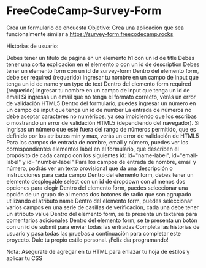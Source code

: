 # FreeCodeCamp-Survey-Form

Crea un formulario de encuesta
Objetivo: Crea una aplicación que sea funcionalmente similar a https://survey-form.freecodecamp.rocks

Historias de usuario:

Debes tener un título de página en un elemento h1 con un id de title
Debes tener una corta explicación en el elemento p con un id de description
Debes tener un elemento form con un id de survey-form
Dentro del elemento form, debe ser required (requerido) ingresar tu nombre en un campo de input que tenga un id de name y un type de text
Dentro del elemento form required (requerido) ingresar tu nombre en un campo de input que tenga un id de email
Si ingresas un email que no tenga el formato correcto, verás un error de validación HTML5
Dentro del formulario, puedes ingresar un número en un campo de input que tenga un id de number
La entrada de números no debe aceptar caracteres no numéricos, ya sea impidiendo que los escribas o mostrando un error de validación HTML5 (dependiendo del navegador).
Si ingrisas un número que esté fuera del rango de números permitido, que es definido por los atributos min y max, verás un error de validación de HTML5
Para los campos de entrada de nombre, email y número, puedes ver los correspondientes elementos label en el formulario, que describen el propósito de cada campo con los siguientes id: id="name-label", id="email-label" y id="number-label"
Para los campos de entrada de nombre, email y número, podrás ver un texto provisional que da una descripción o instrucciones para cada campo
Dentro del elemento form, debes tener un elemento desplegable select con un id de dropdown con al menos dos opciones para elegir
Dentro del elemento form, puedes seleccionar una opción de un grupo de al menos dos botones de radio que son agrupado utilizando el atributo name
Dentro del elemento form, puedes seleccionar varios campos en una serie de casillas de verificación, cada una debe tener un atributo value
Dentro del elemento form, se te presenta un textarea para comentarios adicionales
Dentro del elemento form, se te presenta un botón con un id de submit para enviar todas las entradas
Completa las historias de usuario y pasa todas las pruebas a continuación para completar este proyecto. Dale tu propio estilo personal. ¡Feliz día programando!

Nota: Asegurate de agregar <link rel="stylesheet" href="styles.css"> en tu HTML para enlazar tu hoja de estilos y aplicar tu CSS


